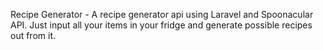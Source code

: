 Recipe Generator - A recipe generator api using Laravel and Spoonacular API. Just input all your items in your fridge and generate possible recipes out from it.
